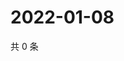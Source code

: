 # 2022-01-08

共 0 条

<!-- BEGIN WEIBO -->
<!-- 最后更新时间 Sat Jan 08 2022 10:01:39 GMT+0800 (China Standard Time) -->

<!-- END WEIBO -->
